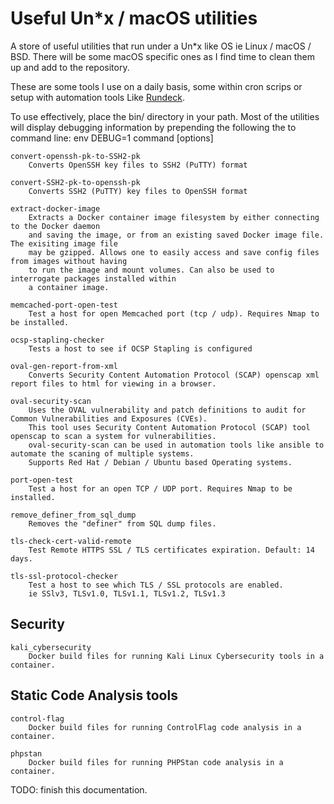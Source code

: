 # Useful Un*x / macOS utilities

A store of useful utilities that run under a Un*x like OS ie Linux / macOS / BSD.
There will be some macOS specific ones as I find time to clean them up and add to the repository.

These are some tools I use on a daily basis, some within cron scrips or setup with automation tools Like [Rundeck](https://rundeck.org).

To use effectively, place the bin/ directory in your path.
Most of the utilities will display debugging information by prepending the following the to command line:
	env DEBUG=1 command [options]

	convert-openssh-pk-to-SSH2-pk
		Converts OpenSSH key files to SSH2 (PuTTY) format
	
	convert-SSH2-pk-to-openssh-pk
		Converts SSH2 (PuTTY) key files to OpenSSH format
	
	extract-docker-image
		Extracts a Docker container image filesystem by either connecting to the Docker daemon
		and saving the image, or from an existing saved Docker image file. The exisiting image file
		may be gzipped. Allows one to easily access and save config files from images without having
		to run the image and mount volumes. Can also be used to interrogate packages installed within
		a container image.
	
	memcached-port-open-test
		Test a host for open Memcached port (tcp / udp). Requires Nmap to be installed.
	
	ocsp-stapling-checker
		Tests a host to see if OCSP Stapling is configured
	
	oval-gen-report-from-xml
		Converts Security Content Automation Protocol (SCAP) openscap xml report files to html for viewing in a browser.
	
	oval-security-scan
		Uses the OVAL vulnerability and patch definitions to audit for Common Vulnerabilities and Exposures (CVEs).
		This tool uses Security Content Automation Protocol (SCAP) tool openscap to scan a system for vulnerabilities.
		oval-security-scan can be used in automation tools like ansible to automate the scaning of multiple systems.
		Supports Red Hat / Debian / Ubuntu based Operating systems.
	
	port-open-test
		Test a host for an open TCP / UDP port. Requires Nmap to be installed.
	
	remove_definer_from_sql_dump
		Removes the "definer" from SQL dump files.
	
	tls-check-cert-valid-remote
		Test Remote HTTPS SSL / TLS certificates expiration. Default: 14 days.
	
	tls-ssl-protocol-checker
		Test a host to see which TLS / SSL protocols are enabled.
		ie SSlv3, TLSv1.0, TLSv1.1, TLSv1.2, TLSv1.3

## Security

	kali_cybersecurity
		Docker build files for running Kali Linux Cybersecurity tools in a container.

## Static Code Analysis tools

	control-flag
		Docker build files for running ControlFlag code analysis in a container.
	
	phpstan
		Docker build files for running PHPStan code analysis in a container.


TODO: finish this documentation.
